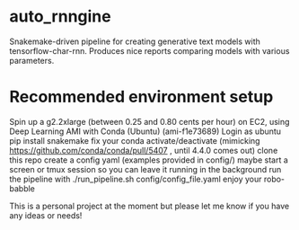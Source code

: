 # auto_rnngine
Snakemake-driven pipeline for creating generative text models with tensorflow-char-rnn. Produces nice reports comparing models with various parameters.

# Recommended environment setup
Spin up a g2.2xlarge (between 0.25 and 0.80 cents per hour) on EC2, using Deep Learning AMI with Conda (Ubuntu) (ami-f1e73689)
Login as ubuntu
pip install snakemake
fix your conda activate/deactivate (mimicking https://github.com/conda/conda/pull/5407 , until 4.4.0 comes out)
clone this repo
create a config yaml (examples provided in config/)
maybe start a screen or tmux session so you can leave it running in the background
run the pipeline with ./run_pipeline.sh config/config_file.yaml
enjoy your robo-babble

This is a personal project at the moment but please let me know if you have any ideas or needs!
